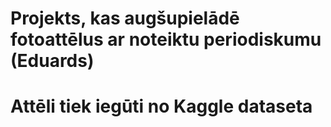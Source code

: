 # Projekts, kas augšupielādē fotoattēlus ar noteiktu periodiskumu (Eduards)
# Attēli tiek iegūti no Kaggle dataseta